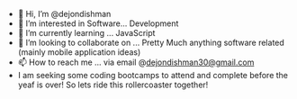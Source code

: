 - 👋 Hi, I’m @dejondishman
- 👀 I’m interested in Software... Development 
- 🌱 I’m currently learning ... JavaScript 
- 💞️ I’m looking to collaborate on ... Pretty Much anything software related (mainly mobile application  ideas) 
- 📫 How to reach me ... via email @dejondishman30@gmail.com
- I am seeking some coding bootcamps to attend and complete before the yeaf is over! So lets ride this rollercoaster together! 
<!---
dejondishman/dejondishman is a ✨ special ✨ repository because its `README.md` (this file) appears on your GitHub profile.
You can click the Preview link to take a look at your changes.
--->
